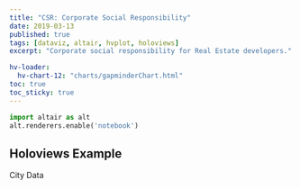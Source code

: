 ```yaml
---
title: "CSR: Corporate Social Responsibility"
date: 2019-03-13
published: true
tags: [dataviz, altair, hvplot, holoviews]
excerpt: "Corporate social responsibility for Real Estate developers."

hv-loader:
  hv-chart-12: "charts/gapminderChart.html"
toc: true
toc_sticky: true
---
```




```python
import altair as alt
alt.renderers.enable('notebook')
```

## Holoviews Example

City Data
<div id="hv-chart-12"></div>


